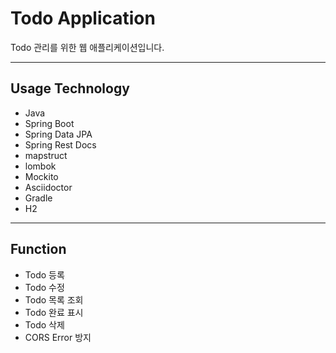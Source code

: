# Todo Application
Todo 관리를 위한 웹 애플리케이션입니다.

***
## Usage Technology

- Java
- Spring Boot
- Spring Data JPA
- Spring Rest Docs
- mapstruct
- lombok
- Mockito
- Asciidoctor
- Gradle
- H2

***
## Function

- Todo 등록
- Todo 수정
- Todo 목록 조회
- Todo 완료 표시
- Todo 삭제
- CORS Error 방지
